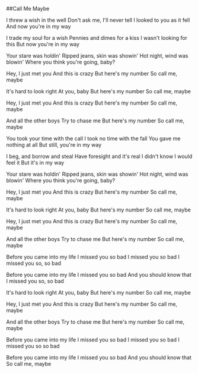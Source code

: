 ##Call Me Maybe

I threw a wish in the well
Don't ask me, I'll never tell
I looked to you as it fell
And now you're in my way

I trade my soul for a wish
Pennies and dimes for a kiss
I wasn't looking for this
But now you're in my way

Your stare was holdin'
Ripped jeans, skin was showin'
Hot night, wind was blowin'
Where you think you're going, baby?

Hey, I just met you
And this is crazy
But here's my number
So call me, maybe

It's hard to look right
At you, baby
But here's my number
So call me, maybe

Hey, I just met you
And this is crazy
But here's my number
So call me, maybe

And all the other boys
Try to chase me
But here's my number
So call me, maybe

You took your time with the call
I took no time with the fall
You gave me nothing at all
But still, you're in my way

I beg, and borrow and steal
Have foresight and it's real
I didn't know I would feel it
But it's in my way

Your stare was holdin'
Ripped jeans, skin was showin'
Hot night, wind was blowin'
Where you think you're going, baby?

Hey, I just met you
And this is crazy
But here's my number
So call me, maybe

It's hard to look right
At you, baby
But here's my number
So call me, maybe

Hey, I just met you
And this is crazy
But here's my number
So call me, maybe

And all the other boys
Try to chase me
But here's my number
So call me, maybe

Before you came into my life
I missed you so bad
I missed you so bad
I missed you so, so bad

Before you came into my life
I missed you so bad
And you should know that
I missed you so, so bad

It's hard to look right
At you, baby
But here's my number
So call me, maybe

Hey, I just met you
And this is crazy
But here's my number
So call me, maybe

And all the other boys
Try to chase me
But here's my number
So call me, maybe

Before you came into my life
I missed you so bad
I missed you so bad
I missed you so so bad

Before you came into my life
I missed you so bad
And you should know that
So call me, maybe


